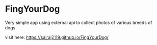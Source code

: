 # FingYourDog
Very simple app using external api to collect photos of various breeds of dogs

visit here:  https://sairaj2119.github.io/FingYourDog/

